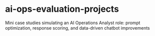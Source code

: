 # ai-ops-evaluation-projects
Mini case studies simulating an AI Operations Analyst role: prompt optimization, response scoring, and data-driven chatbot improvements
